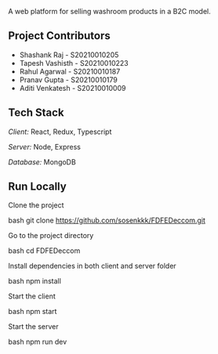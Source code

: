 
A web platform for selling washroom products in a B2C model.

## Project Contributors

- Shashank Raj - S20210010205
- Tapesh Vashisth - S20210010223
- Rahul Agarwal - S20210010187
- Pranav Gupta - S20210010179
- Aditi Venkatesh - S20210010009

## Tech Stack
 
 
*Client:* React, Redux, Typescript

*Server:* Node, Express

*Database:* MongoDB

## Run Locally

Clone the project

bash
  git clone https://github.com/sosenkkk/FDFEDeccom.git


Go to the project directory

bash
  cd FDFEDeccom


Install dependencies in both client and server folder

bash
  npm install


Start the client

bash
  npm start


Start the server

bash
  npm run dev

